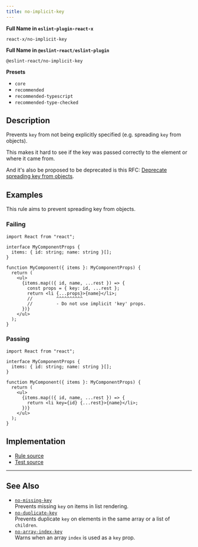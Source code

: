 ```yaml
---
title: no-implicit-key
---
```


**Full Name in `eslint-plugin-react-x`**

```plain copy
react-x/no-implicit-key
```

**Full Name in `@eslint-react/eslint-plugin`**

```plain copy
@eslint-react/no-implicit-key
```

**Presets**

- `core`
- `recommended`
- `recommended-typescript`
- `recommended-type-checked`

## Description

Prevents `key` from not being explicitly specified (e.g. spreading `key` from objects).

This makes it hard to see if the key was passed correctly to the element or where it came from.

And it's also be proposed to be deprecated is this RFC: [Deprecate spreading key from objects](https://github.com/reactjs/rfcs/pull/107#issue-413235149).

## Examples

This rule aims to prevent spreading key from objects.

### Failing

```tsx
import React from "react";

interface MyComponentProps {
  items: { id: string; name: string }[];
}

function MyComponent({ items }: MyComponentProps) {
  return (
    <ul>
      {items.map(({ id, name, ...rest }) => {
        const props = { key: id, ...rest };
        return <li {...props}>{name}</li>;
        //         ^^^^^^^^^^
        //         - Do not use implicit 'key' props.
      })}
    </ul>
  );
}
```

### Passing

```tsx
import React from "react";

interface MyComponentProps {
  items: { id: string; name: string }[];
}

function MyComponent({ items }: MyComponentProps) {
  return (
    <ul>
      {items.map(({ id, name, ...rest }) => {
        return <li key={id} {...rest}>{name}</li>;
      })}
    </ul>
  );
}
```

## Implementation

- [Rule source](https://github.com/Rel1cx/eslint-react/tree/main/packages/plugins/eslint-plugin-react-x/src/rules/no-implicit-key.ts)
- [Test source](https://github.com/Rel1cx/eslint-react/tree/main/packages/plugins/eslint-plugin-react-x/src/rules/no-implicit-key.spec.ts)

---

## See Also

- [`no-missing-key`](./no-missing-key)\
  Prevents missing `key` on items in list rendering.
- [`no-duplicate-key`](./no-duplicate-key)\
  Prevents duplicate `key` on elements in the same array or a list of `children`.
- [`no-array-index-key`](./no-array-index-key)\
  Warns when an array `index` is used as a `key` prop.
